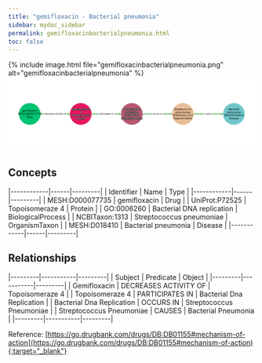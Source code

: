```yaml
---
title: "gemifloxacin - Bacterial pneumonia"
sidebar: mydoc_sidebar
permalink: gemifloxacinbacterialpneumonia.html
toc: false 
---
```


{% include image.html file="gemifloxacinbacterialpneumonia.png" alt="gemifloxacinbacterialpneumonia" %}![Path Visualization](/images/gemifloxacinbacterialpneumonia.png)

## Concepts

|------------|------|---------|
| Identifier | Name | Type    |
|------------|------|---------|
| MESH:D000077735 | gemifloxacin | Drug |
| UniProt:P72525 | Topoisomeraze 4 | Protein |
| GO:0006260 | Bacterial DNA replication | BiologicalProcess |
| NCBITaxon:1313 | Streptococcus pneumoniae | OrganismTaxon |
| MESH:D018410 | Bacterial pneumonia | Disease |
|------------|------|---------|

## Relationships

|---------|-----------|---------|
| Subject | Predicate | Object  |
|---------|-----------|---------|
| Gemifloxacin | DECREASES ACTIVITY OF | Topoisomeraze 4 |
| Topoisomeraze 4 | PARTICIPATES IN | Bacterial Dna Replication |
| Bacterial Dna Replication | OCCURS IN | Streptococcus Pneumoniae |
| Streptococcus Pneumoniae | CAUSES | Bacterial Pneumonia |
|---------|-----------|---------|

Reference: [https://go.drugbank.com/drugs/DB:DB01155#mechanism-of-action](https://go.drugbank.com/drugs/DB:DB01155#mechanism-of-action){:target="_blank"}